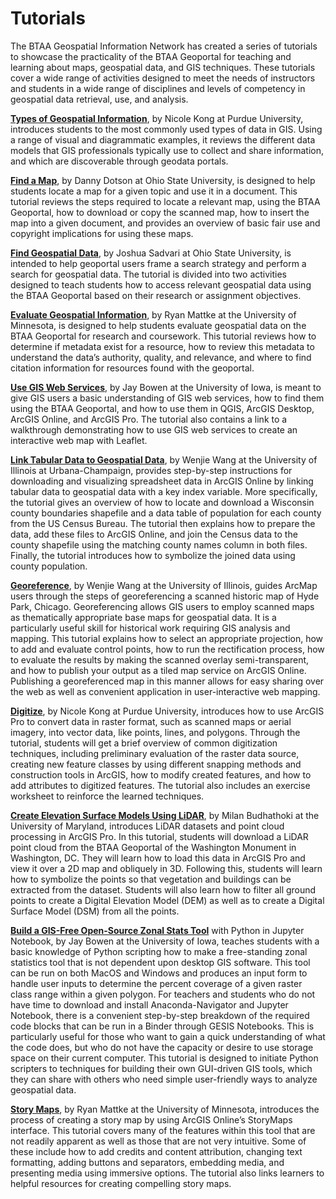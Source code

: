 # Tutorials

The BTAA Geospatial Information Network has created a series of tutorials to showcase the practicality of the BTAA Geoportal for teaching and learning about maps, geospatial data, and GIS techniques. These tutorials cover a wide range of activities designed to meet the needs of instructors and students in a wide range of disciplines and levels of competency in geospatial data retrieval, use, and analysis.

[**Types of Geospatial Information**](tutorials/01_types-of-geospatial-information.md), by Nicole Kong at Purdue University, introduces students to the most commonly used types of data in GIS. Using a range of visual and diagrammatic examples, it reviews the different data models that GIS professionals typically use to collect and share information, and which are discoverable through geodata portals.

[**Find a Map**](02_find-maps.md), by Danny Dotson at Ohio State University, is designed to help students locate a map for a given topic and use it in a document. This tutorial reviews the steps required to locate a relevant map, using the BTAA Geoportal, how to download or copy the scanned map, how to insert the map into a given document, and provides an overview of basic fair use and copyright implications for using these maps.

[**Find Geospatial Data**](03_find-geospatial-data.md), by Joshua Sadvari at Ohio State University, is intended to help geoportal users frame a search strategy and perform a search for geospatial data. The tutorial is divided into two activities designed to teach students how to access relevant geospatial data using the BTAA Geoportal based on their research or assignment objectives.

[**Evaluate Geospatial Information**](04_evaluate-geospatial-information.md), by Ryan Mattke at the University of Minnesota, is designed to help students evaluate geospatial data on the BTAA Geoportal for research and coursework. This tutorial reviews how to determine if metadata exist for a resource, how to review this metadata to understand the data’s authority, quality, and relevance, and where to find citation information for resources found with the geoportal.

[**Use GIS Web Services**](05_web-services.md), by Jay Bowen at the University of Iowa, is meant to give GIS users a basic understanding of GIS web services, how to find them using the BTAA Geoportal, and how to use them in QGIS, ArcGIS Desktop, ArcGIS Online, and ArcGIS Pro. The tutorial also contains a link to a walkthrough demonstrating how to use GIS web services to create an interactive web map with Leaflet.

[**Link Tabular Data to Geospatial Data**](06_link-tabular-data.md), by Wenjie Wang at the University of Illinois at Urbana-Champaign, provides step-by-step instructions for downloading and visualizing spreadsheet data in ArcGIS Online by linking tabular data to geospatial data with a key index variable. More specifically, the tutorial gives an overview of how to locate and download a Wisconsin county boundaries shapefile and a data table of population for each county from the US Census Bureau. The tutorial then explains how to prepare the data, add these files to ArcGIS Online, and join the Census data to the county shapefile using the matching county names column in both files. Finally, the tutorial introduces how to symbolize the joined data using county population.

[**Georeference**](07_georeference.md), by Wenjie Wang at the University of Illinois, guides ArcMap users through the steps of georeferencing a scanned historic map of Hyde Park, Chicago. Georeferencing allows GIS users to employ scanned maps as thematically appropriate base maps for geospatial data. It is a particularly useful skill for historical work requiring GIS analysis and mapping. This tutorial explains how to select an appropriate projection, how to add and evaluate control points, how to run the rectification process, how to evaluate the results by making the scanned overlay semi-transparent, and how to publish your output as a tiled map service on ArcGIS Online. Publishing a georeferenced map in this manner allows for easy sharing over the web as well as convenient application in user-interactive web mapping.

[**Digitize**](08_digitize.md), by Nicole Kong at Purdue University, introduces how to use ArcGIS Pro to convert data in raster format, such as scanned maps or aerial imagery, into vector data, like points, lines, and polygons. Through the tutorial, students will get a brief overview of common digitization techniques, including preliminary evaluation of the raster data source, creating new feature classes by using different snapping methods and construction tools in ArcGIS, how to modify created features, and how to add attributes to digitized features. The tutorial also includes an exercise worksheet to reinforce the learned techniques.

[**Create Elevation Surface Models Using LiDAR**](09_create-elevation-surface-models.md), by Milan Budhathoki at the University of Maryland, introduces LiDAR datasets and point cloud processing in ArcGIS Pro. In this tutorial, students will download a LiDAR point cloud from the BTAA Geoportal of the Washington Monument in Washington, DC. They will learn how to load this data in ArcGIS Pro and view it over a 2D map and obliquely in 3D. Following this, students will learn how to symbolize the points so that vegetation and buildings can be extracted from the dataset. Students will also learn how to filter all ground points to create a Digital Elevation Model (DEM) as well as to create a Digital Surface Model (DSM) from all the points.

[**Build a GIS-Free Open-Source Zonal Stats Tool**](10_story-maps.md) with Python in Jupyter Notebook, by Jay Bowen at the University of Iowa, teaches students with a basic knowledge of Python scripting how to make a free-standing zonal statistics tool that is not dependent upon desktop GIS software. This tool can be run on both MacOS and Windows and produces an input form to handle user inputs to determine the percent coverage of a given raster class range within a given polygon. For teachers and students who do not have time to download and install Anaconda-Navigator and Jupyter Notebook, there is a convenient step-by-step breakdown of the required code blocks that can be run in a Binder through GESIS Notebooks. This is particularly useful for those who want to gain a quick understanding of what the code does, but who do not have the capacity or desire to use storage space on their current computer. This tutorial is designed to initiate Python scripters to techniques for building their own GUI-driven GIS tools, which they can share with others who need simple user-friendly ways to analyze geospatial data.

[**Story Maps**](11_story-maps.md), by Ryan Mattke at the University of Minnesota, introduces the process of creating a story map by using ArcGIS Online’s StoryMaps interface. This tutorial covers many of the features within this tool that are not readily apparent as well as those that are not very intuitive. Some of these include how to add credits and content attribution, changing text formatting, adding buttons and separators, embedding media, and presenting media using immersive options. The tutorial also links learners to helpful resources for creating compelling story maps.